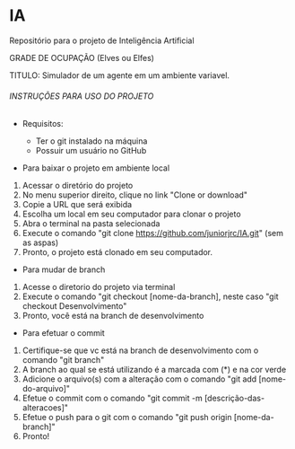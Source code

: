 # IA
Repositório para o projeto de Inteligência Artificial

GRADE DE OCUPAÇÃO (Elves ou Elfes)

TITULO: Simulador de um agente em um ambiente variavel.


###### INSTRUÇÕES PARA USO DO PROJETO ######

- Requisitos:
	- Ter o git instalado na máquina
	- Possuir um usuário no GitHub

- Para baixar o projeto em ambiente local
1. Acessar o diretório do projeto
2. No menu superior direito, clique no link "Clone or download"
3. Copie a URL que será exibida
4. Escolha um local em seu computador para clonar o projeto
5. Abra o terminal na pasta selecionada
6. Execute o comando "git clone https://github.com/juniorjrc/IA.git" (sem as aspas)
7. Pronto, o projeto está clonado em seu computador.

- Para mudar de branch
1. Acesse o diretorio do projeto via terminal
2. Execute o comando "git checkout [nome-da-branch], neste caso "git checkout Desenvolvimento"
3. Pronto, você está na branch de desenvolvimento

- Para efetuar o commit
1. Certifique-se que vc está na branch de desenvolvimento com o comando "git branch"
2. A branch ao qual se está utilizando é a marcada com (*) e na cor verde
3. Adicione o arquivo(s) com a alteração com o comando "git add [nome-do-arquivo]"
4. Efetue o commit com o comando "git commit -m [descrição-das-alteracoes]"
5. Efetue o push para o git com o comando "git push origin [nome-da-branch]"
6. Pronto!
